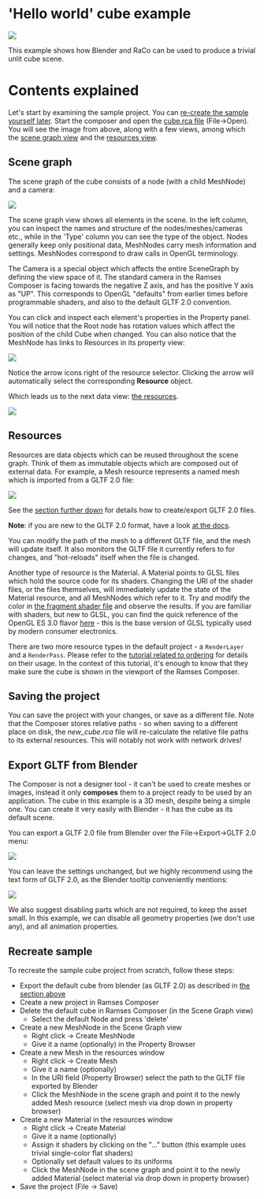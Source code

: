 <!--
SPDX-License-Identifier: MPL-2.0

This file is part of Ramses Composer
(see https://github.com/GENIVI/ramses-composer-docs).

This Source Code Form is subject to the terms of the Mozilla Public License, v. 2.0.
If a copy of the MPL was not distributed with this file, You can obtain one at http://mozilla.org/MPL/2.0/.
-->

# 'Hello world' cube example

![](./docs/viewport_preview.png)

This example shows how Blender and RaCo can be used to produce a trivial unlit cube scene.

# Contents explained

Let's start by examining the sample project. You can [re-create the sample yourself later](#recreate-sample).
Start the composer and open the [cube.rca file](./cube.rca) (File->Open). You will see the image
from above, along with a few views, among which the [scene graph view](#scene-graph) and the
[resources view](#resources).

## Scene graph

The scene graph of the cube consists of a node (with a child MeshNode) and a camera:

![](./docs/scene_graph_view.png)

The scene graph view shows all elements in the scene. In the left column, you can inspect the names and
structure of the nodes/meshes/cameras etc., while in the 'Type' column you can see
the type of the object. Nodes generally keep only positional data, MeshNodes carry mesh information and
settings. MeshNodes correspond to draw calls in OpenGL terminology.

The Camera is a special object which affects the entire SceneGraph by defining the view space of it. The standard camera in the Ramses Composer is facing towards the negative Z axis, and has the positive Y axis as "UP". This corresponds to OpenGL "defaults" from earlier times before programmable shaders, and also to the default GLTF 2.0 convention.

You can click and inspect each element's properties in the Property panel. You will notice that the Root
node has rotation values which affect the position of the child Cube when changed. You can also notice
that the MeshNode has links to Resources in its property view:

![](./docs/mesh_node.png)

Notice the arrow icons right of the resource selector. Clicking the arrow will automatically select the corresponding __Resource__ object.

Which leads us to the next data view: [the resources](#resources).

![](./docs/resources_view.png)

## Resources

Resources are data objects which can be reused throughout the scene graph. Think of them as immutable
objects which are composed out of external data. For example,
a Mesh resource represents a named mesh which is imported from a GLTF 2.0 file:

![](./docs/mesh_resource.png)

See the [section further down](#export-gltf-from-blender) for details how to create/export GLTF 2.0 files.

**Note**: if you are new to the GLTF 2.0 format, have a look
[at the docs](https://github.com/KhronosGroup/glTF/tree/master/specification/2.0).

You can modify the path of the mesh to a different GLTF file, and the mesh will update itself.
It also monitors the GLTF file it currently refers to for changes, and "hot-reloads" itself when the file is changed.

Another type of resource is the Material. A Material points to GLSL files which hold the source code for its
shaders. Changing the URI of the shader files, or the files themselves, will
immediately update the state of the Material resource, and all MeshNodes which refer to it. Try and modify
the color in [the fragment shader file](./shaders/simple.frag) and observe the results. If you are familiar
with shaders, but new to GLSL, you can find the quick reference of the OpenGL ES 3.0 flavor
[here](https://www.khronos.org/files/opengles3-quick-reference-card.pdf) - this is the base
version of GLSL typically used by modern consumer electronics.

There are two more resource types in the default project - a `RenderLayer` and a `RenderPass`. Please
refer to the [tutorial related to ordering](../ordering/manual.md) for details on their usage. In the context
of this tutorial, it's enough to know that they make sure the cube is shown in the viewport of the Ramses Composer.

## Saving the project

You can save the project with your changes, or save as a different file. Note that the Composer stores relative
paths - so when saving to a different place on disk, the *new_cube.rca* file will re-calculate the relative
file paths to its external resources. This will notably not work with network drives!

## Export GLTF from Blender

The Composer is not a designer tool - it can't be used to create meshes or images, instead it only __composes__
them to a project ready to be used by an application. The cube in this example is a 3D mesh, despite being a
simple one. You can create it very easily with Blender - it has the cube as its default scene.

You can export a GLTF 2.0 file from Blender over the File->Export->GLTF 2.0 menu:

![](./docs/export_gltf.png)

You can leave the settings unchanged, but we highly recommend using the text form of GLTF 2.0, as the Blender tooltip conveniently mentions:

![](./docs/export_settings.png)

We also suggest disabling parts which are not required, to keep the asset small. In this example, we can
disable all geometry properties (we don't use any), and all animation properties.


## Recreate sample

To recreate the sample cube project from scratch, follow these steps:

* Export the default cube from blender (as GLTF 2.0) as described in [the section above](#export-gltf-from-blender)
* Create a new project in Ramses Composer
* Delete the default cube in Ramses Composer (in the Scene Graph view)
    * Select the default Node and press 'delete'
* Create a new MeshNode in the Scene Graph view
    * Right click -> Create MeshNode
    * Give it a name (optionally) in the Property Browser
* Create a new Mesh in the resources window
    * Right click -> Create Mesh
    * Give it a name (optionally)
    * In the URI field (Property Browser) select the path to the GLTF file exported by Blender
    * Click the MeshNode in the scene graph and point it to the newly added Mesh resource (select mesh via drop down in property browser)
* Create a new Material in the resources window
    * Right click -> Create Material
    * Give it a name (optionally)
    * Assign it shaders by clicking on the "..." button (this example uses trivial single-color flat shaders)
    * Optionally set default values to its uniforms
    * Click the MeshNode in the scene graph and point it to the newly added Material (select material via drop down in property browser)
* Save the project (File -> Save)

